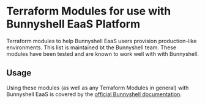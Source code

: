 # Terraform Modules for use with Bunnyshell EaaS Platform

Terraform modules to help Bunnyshell EaaS users provision production-like environments.
This list is maintained bt the Bunnyshell team. These modules have been tested and are known to work well with with Bunnyshell.

## Usage

Using these modules (as well as any Terraform Modules in general) with Bunnyshell EaaS is covered by the [official Bunnyshell documentation](https://documentation.bunnyshell.com/integrations/terraform). 

